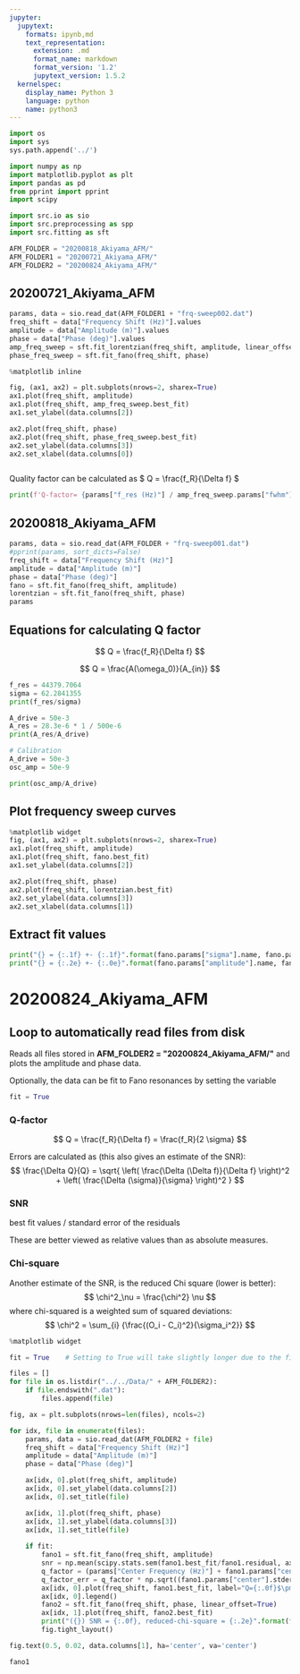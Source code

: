 ```yaml
---
jupyter:
  jupytext:
    formats: ipynb,md
    text_representation:
      extension: .md
      format_name: markdown
      format_version: '1.2'
      jupytext_version: 1.5.2
  kernelspec:
    display_name: Python 3
    language: python
    name: python3
---
```


```python
import os
import sys
sys.path.append('../')

import numpy as np
import matplotlib.pyplot as plt
import pandas as pd
from pprint import pprint
import scipy

import src.io as sio
import src.preprocessing as spp
import src.fitting as sft
```

```python
AFM_FOLDER = "20200818_Akiyama_AFM/"
AFM_FOLDER1 = "20200721_Akiyama_AFM/"
AFM_FOLDER2 = "20200824_Akiyama_AFM/"
```

## 20200721_Akiyama_AFM

```python
params, data = sio.read_dat(AFM_FOLDER1 + "frq-sweep002.dat")
freq_shift = data["Frequency Shift (Hz)"].values
amplitude = data["Amplitude (m)"].values
phase = data["Phase (deg)"].values
amp_freq_sweep = sft.fit_lorentzian(freq_shift, amplitude, linear_offset=True)
phase_freq_sweep = sft.fit_fano(freq_shift, phase)
```

```python
%matplotlib inline

fig, (ax1, ax2) = plt.subplots(nrows=2, sharex=True)
ax1.plot(freq_shift, amplitude)
ax1.plot(freq_shift, amp_freq_sweep.best_fit)
ax1.set_ylabel(data.columns[2])

ax2.plot(freq_shift, phase)
ax2.plot(freq_shift, phase_freq_sweep.best_fit)
ax2.set_ylabel(data.columns[3])
ax2.set_xlabel(data.columns[0])
```

```python

```

Quality factor can be calculated as $ Q = \frac{f_R}{\Delta f} $

```python
print(f'Q-factor= {params["f_res (Hz)"] / amp_freq_sweep.params["fwhm"].value}')
```

## 20200818_Akiyama_AFM

```python
params, data = sio.read_dat(AFM_FOLDER + "frq-sweep001.dat")
#pprint(params, sort_dicts=False)
freq_shift = data["Frequency Shift (Hz)"]
amplitude = data["Amplitude (m)"]
phase = data["Phase (deg)"]
fano = sft.fit_fano(freq_shift, amplitude)
lorentzian = sft.fit_fano(freq_shift, phase)
params
```

## Equations for calculating Q factor

$$ Q = \frac{f_R}{\Delta f} $$

$$ Q = \frac{A(\omega_0)}{A_{in}} $$

```python
f_res = 44379.7064
sigma = 62.2841355
print(f_res/sigma)

A_drive = 50e-3
A_res = 28.3e-6 * 1 / 500e-6
print(A_res/A_drive)

# Calibration
A_drive = 50e-3
osc_amp = 50e-9

print(osc_amp/A_drive)
```

## Plot frequency sweep curves

```python
%matplotlib widget
fig, (ax1, ax2) = plt.subplots(nrows=2, sharex=True)
ax1.plot(freq_shift, amplitude)
ax1.plot(freq_shift, fano.best_fit)
ax1.set_ylabel(data.columns[2])

ax2.plot(freq_shift, phase)
ax2.plot(freq_shift, lorentzian.best_fit)
ax2.set_ylabel(data.columns[3])
ax2.set_xlabel(data.columns[1])
```

## Extract fit values

```python
print("{} = {:.1f} +- {:.1f}".format(fano.params["sigma"].name, fano.params["sigma"].value, fano.params["sigma"].stderr))
print("{} = {:.2e} +- {:.0e}".format(fano.params["amplitude"].name, fano.params["amplitude"].value, fano.params["amplitude"].stderr))
```

<!-- #region -->
# 20200824_Akiyama_AFM

## Loop to automatically read files from disk

Reads all files stored in **AFM_FOLDER2 = "20200824_Akiyama_AFM/"** and plots the amplitude and phase data.

Optionally, the data can be fit to Fano resonances by setting the variable
```python
fit = True
```

### Q-factor
$$ Q = \frac{f_R}{\Delta f} = \frac{f_R}{2 \sigma} $$

Errors are calculated as (this also gives an estimate of the SNR):
$$ \frac{\Delta Q}{Q} = \sqrt{ \left( \frac{\Delta (\Delta f)}{\Delta f} \right)^2 + \left( \frac{\Delta (\sigma)}{\sigma} \right)^2 } $$

### SNR
best fit values / standard error of the residuals

These are better viewed as relative values than as absolute measures.

### Chi-square
Another estimate of the SNR, is the reduced Chi square (lower is better):
$$ \chi^2_\nu = \frac{\chi^2} \nu $$
where chi-squared is a weighted sum of squared deviations:
$$ \chi^2 = \sum_{i} {\frac{(O_i - C_i)^2}{\sigma_i^2}} $$
<!-- #endregion -->

```python
%matplotlib widget

fit = True    # Setting to True will take slightly longer due to the fitting protocols

files = []
for file in os.listdir("../../Data/" + AFM_FOLDER2):
    if file.endswith(".dat"):
        files.append(file)

fig, ax = plt.subplots(nrows=len(files), ncols=2)

for idx, file in enumerate(files):
    params, data = sio.read_dat(AFM_FOLDER2 + file)
    freq_shift = data["Frequency Shift (Hz)"]
    amplitude = data["Amplitude (m)"]
    phase = data["Phase (deg)"]

    ax[idx, 0].plot(freq_shift, amplitude)
    ax[idx, 0].set_ylabel(data.columns[2])
    ax[idx, 0].set_title(file)

    ax[idx, 1].plot(freq_shift, phase)
    ax[idx, 1].set_ylabel(data.columns[3])
    ax[idx, 1].set_title(file)
    
    if fit:
        fano1 = sft.fit_fano(freq_shift, amplitude)
        snr = np.mean(scipy.stats.sem(fano1.best_fit/fano1.residual, axis=None, ddof=0))
        q_factor = (params["Center Frequency (Hz)"] + fano1.params["center"].value) / (2 * fano1.params["sigma"].value)
        q_factor_err = q_factor * np.sqrt((fano1.params["center"].stderr/fano1.params["center"].value)**2 + (fano1.params["sigma"].stderr/fano1.params["sigma"].value)**2)
        ax[idx, 0].plot(freq_shift, fano1.best_fit, label="Q={:.0f}$\pm{:.0f}$".format(q_factor, q_factor_err))
        ax[idx, 0].legend()
        fano2 = sft.fit_fano(freq_shift, phase, linear_offset=True)
        ax[idx, 1].plot(freq_shift, fano2.best_fit)
        print("({}) SNR = {:.0f}, reduced-chi-square = {:.2e}".format(file, snr, fano1.redchi))
        fig.tight_layout()

fig.text(0.5, 0.02, data.columns[1], ha='center', va='center')
```

```python
fano1
```
